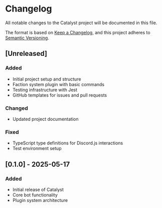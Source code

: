 # Changelog

All notable changes to the Catalyst project will be documented in this file.

The format is based on [Keep a Changelog](https://keepachangelog.com/en/1.0.0/),
and this project adheres to [Semantic Versioning](https://semver.org/spec/v2.0.0.html).

## [Unreleased]

### Added
- Initial project setup and structure
- Faction system plugin with basic commands
- Testing infrastructure with Jest
- GitHub templates for issues and pull requests

### Changed
- Updated project documentation

### Fixed
- TypeScript type definitions for Discord.js interactions
- Test environment setup

## [0.1.0] - 2025-05-17
### Added
- Initial release of Catalyst
- Core bot functionality
- Plugin system architecture
